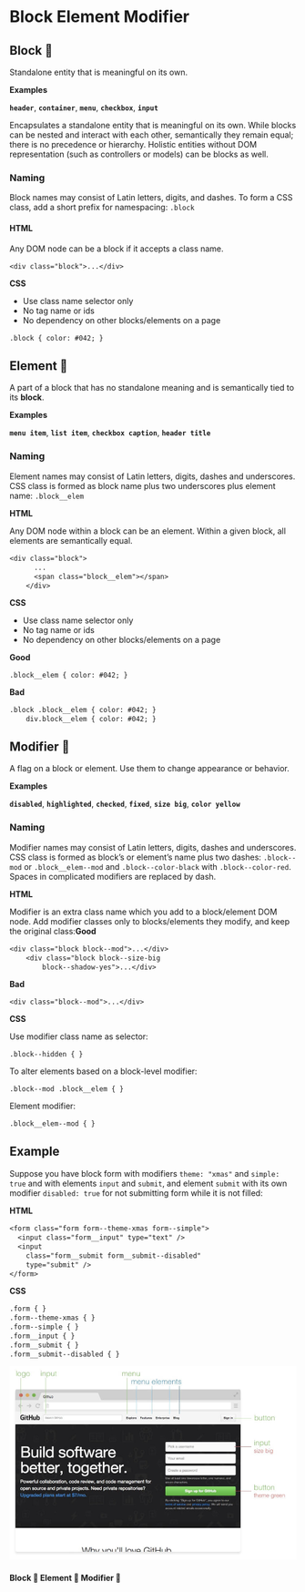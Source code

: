 # Block Element Modifier

## Block 🧶 

Standalone entity that is meaningful on its own.

**Examples**

**`header`**, **`container`**, **`menu`**, **`checkbox`**, **`input`**

Encapsulates a standalone entity that is meaningful on its own. While blocks can be nested and interact with each other, semantically they remain equal; there is no precedence or hierarchy. Holistic entities without DOM representation \(such as controllers or models\) can be blocks as well.

### **Naming**

Block names may consist of Latin letters, digits, and dashes. To form a CSS class, add a short prefix for namespacing: `.block`

#### **HTML**

Any DOM node can be a block if it accepts a class name.

```text
<div class="block">...</div>
```

**CSS**

* Use class name selector only
* No tag name or ids
* No dependency on other blocks/elements on a page

```text
.block { color: #042; }
```

## Element 🔵 

A part of a block that has no standalone meaning and is semantically tied to its **block**.

**Examples**

**`menu item`**, **`list item`**, **`checkbox caption`**, **`header title`**

### **Naming**

Element names may consist of Latin letters, digits, dashes and underscores. CSS class is formed as block name plus two underscores plus element name: `.block__elem`

**HTML**

Any DOM node within a block can be an element. Within a given block, all elements are semantically equal.

```text
<div class="block">
	  ...
	  <span class="block__elem"></span>
	</div>
```

**CSS**

* Use class name selector only
* No tag name or ids
* No dependency on other blocks/elements on a page

**Good**

```text
.block__elem { color: #042; }
```

**Bad**

```text
.block .block__elem { color: #042; }
	div.block__elem { color: #042; }
```

## Modifier 🔴 

A flag on a block or element. Use them to change appearance or behavior.

**Examples**

**`disabled`**, **`highlighted`**, **`checked`**, **`fixed`**, **`size big`**, **`color yellow`**

### **Naming**

Modifier names may consist of Latin letters, digits, dashes and underscores. CSS class is formed as block’s or element’s name plus two dashes: `.block--mod` or `.block__elem--mod` and `.block--color-black` with `.block--color-red`. Spaces in complicated modifiers are replaced by dash.

**HTML**

Modifier is an extra class name which you add to a block/element DOM node. Add modifier classes only to blocks/elements they modify, and keep the original class:**Good**

```text
<div class="block block--mod">...</div>
	<div class="block block--size-big
		block--shadow-yes">...</div>
```

**Bad**

```text
<div class="block--mod">...</div>
```

**CSS**

Use modifier class name as selector:

```text
.block--hidden { }
```

To alter elements based on a block-level modifier:

```text
.block--mod .block__elem { }
```

Element modifier:

```text
.block__elem--mod { }
```

## Example

Suppose you have block form with modifiers `theme: "xmas"` and `simple: true` and with elements `input` and `submit`, and element `submit` with its own modifier `disabled: true` for not submitting form while it is not filled:

**HTML**

```text
<form class="form form--theme-xmas form--simple">
  <input class="form__input" type="text" />
  <input
    class="form__submit form__submit--disabled"
    type="submit" />
</form>
```

**CSS**

```text
.form { }
.form--theme-xmas { }
.form--simple { }
.form__input { }
.form__submit { }
.form__submit--disabled { }
```

![Block  ](../.gitbook/assets/bem.jpg)

#### Block 🧶 Element 🔵 Modifier 🔴 

